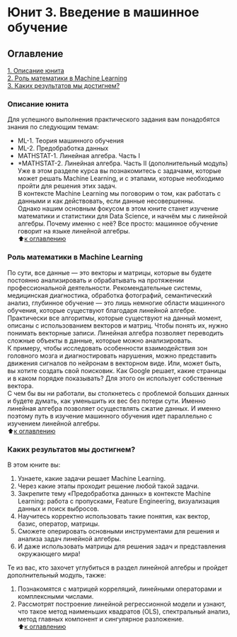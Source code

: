 # Юнит 3. Введение в машинное обучение


## Оглавление  
[1. Описание юнита](https://github.com/luhakv/study_works/blob/master/SkillFactory/unit_3/README.md#Описание-юнита)  
[2. Роль математики в Machine Learning](https://github.com/luhakv/study_works/blob/master/SkillFactory/unit_3/README.md#Роль-математики-в-Machine-Learning)  
[3. Каких результатов мы достигнем?](https://github.com/luhakv/study_works/blob/master/SkillFactory/unit_3/README.md#Каких-результатов-мы-достигнем?)  

### Описание юнита  
Для успешного выполнения практического задания вам понадобятся знания по следующим темам:  
- ML-1. Теория машинного обучения
- ML-2. Предобработка данных
- MATHSTAT-1. Линейная алгебра. Часть I
- *MATHSTAT-2. Линейная алгебра. Часть II (дополнительный модуль)  
Уже в этом разделе курса вы познакомитесь с задачами, которые может решать Machine Learning, и с этапами, которые необходимо пройти для решения этих задач.  
В контексте Machine Learning мы поговорим о том, как работать с данными и как действовать, если данные несовершенны.  
Однако нашим основным фокусом в этом юните станет изучение математики и статистики для Data Science, и начнём мы с линейной алгебры. Почему именно с неё? Все просто: машинное обучение говорит на языке линейной алгебры.  
:arrow_up:[к оглавлению](https://github.com/luhakv/study_works/blob/master/SkillFactory/unit_3/README.md#Оглавление)

### Роль математики в Machine Learning
По сути, все данные — это векторы и матрицы, которые вы будете постоянно анализировать и обрабатывать на протяжении профессиональной деятельности. Рекомендательные системы, медицинская диагностика, обработка фотографий, семантический анализ, глубинное обучение — это лишь немногие области машинного обучения, которые существуют благодаря линейной алгебре.  
Практически все алгоритмы, которые существуют на данный момент, описаны с использованием векторов и матриц. Чтобы понять их, нужно понимать векторные записи. Линейная алгебра позволяет переводить сложные объекты в данные, которые можно анализировать.  
К примеру, чтобы исследовать особенности взаимодействия зон головного мозга и диагностировать нарушения, можно представить движения сигналов по нейронам в векторном виде. Или, может быть, вы хотите создать свой поисковик. Как Google решает, какие страницы и в каком порядке показывать? Для этого он использует собственные вектора.  
С чем бы вы ни работали, вы столкнетесь с проблемой больших данных и будете думать, как уменьшить их вес без потери сути. Именно линейная алгебра позволяет осуществлять сжатие данных. И именно поэтому путь в изучение машинного обучения идет параллельно с изучением линейной алгебры.  
:arrow_up:[к оглавлению](https://github.com/luhakv/study_works/blob/master/SkillFactory/unit_3/README.md#Оглавление)

### Каких результатов мы достигнем?  
В этом юните вы:  
1. Узнаете, какие задачи решает Machine Learning.  
2. Через какие этапы проходит решение любой такой задачи.  
3. Закрепите тему «Предобработка данных» в контексте Machine Learning: работа с пропусками, Feature Engineering, визуализация данных и поиск выбросов.  
4. Научитесь корректно использовать такие понятия, как вектор, базис, оператор, матрицы.  
5. Сможете оперировать основными инструментами для решения и анализа задач линейной алгебры.  
6. И даже использовать матрицы для решения задач и представления окружающего мира!  

Те из вас, кто захочет углубиться в раздел линейной алгебры и пройдет дополнительный модуль, также:  
1. Познакомятся с матрицей корреляций, линейными операторами и комплексными числами.  
2. Рассмотрят построение линейной регрессионной модели и узнают, что такое метод наименьших квадратов (OLS), спектральный анализ, метод главных компонент и сингулярное разложение.  
:arrow_up:[к оглавлению](https://github.com/luhakv/study_works/blob/master/SkillFactory/unit_3/README.md#Оглавление)